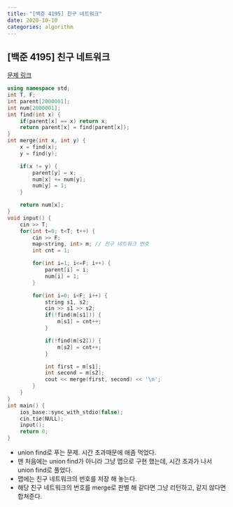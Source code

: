 ```yaml
---
title: "[백준 4195] 친구 네트워크"
date: 2020-10-10
categories: algorithm
---
```

## [백준 4195] 친구 네트워크
[문제 링크](https://www.acmicpc.net/problem/4195)

```c++
using namespace std;
int T, F;
int parent[2000001];
int num[2000001];
int find(int x) {
    if(parent[x] == x) return x;
    return parent[x] = find(parent[x]);
}
int merge(int x, int y) {
    x = find(x);
    y = find(y);

    if(x != y) {
        parent[y] = x;
        num[x] += num[y];
        num[y] = 1;
    }

    return num[x];
}
void input() {
    cin >> T;
    for(int t=0; t<T; t++) {
        cin >> F;
        map<string, int> m; // 친구 네트워크 번호
        int cnt = 1;

        for(int i=1; i<=F; i++) {
            parent[i] = i;
            num[i] = 1;
        }

        for(int i=0; i<F; i++) {
            string s1, s2;
            cin >> s1 >> s2;
            if(!find(m[s1])) {
                m[s1] = cnt++;
            }

            if(!find(m[s2])) {
                m[s2] = cnt++;
            }

            int first = m[s1];
            int second = m[s2];
            cout << merge(first, second) << '\n';
        }
    }
}
int main() {
    ios_base::sync_with_stdio(false);
    cin.tie(NULL);
    input();
    return 0;
}
```

- union find로 푸는 문제. 시간 초과때문에 애좀 먹었다.
- 맨 처음에는 union find가 아니라 그냥 맵으로 구현 했는데, 시간 초과가 나서 union find로 풀었다.
- 맵에는 친구 네트워크의 번호를 저장 해 놓는다.
- 해당 친구 네트워크의 번호를 merge로 판별 해 같다면 그냥 리턴하고, 같지 않다면 합쳐준다.